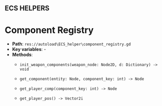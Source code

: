 ## ECS HELPERS

# Component Registry
- **Path**: `res://autoload\ECS_helper\component_registry.gd`
- **Key variables**: -
- **Methods**: 
    - `init_weapon_components(weapon_node: Node2D, d: Dictionary) -> void`

    - `get_component(entity: Node, component_key: int) -> Node`

    - `get_player_comp(component_key: int) -> Node`

    - `get_player_pos() -> Vector2i`
